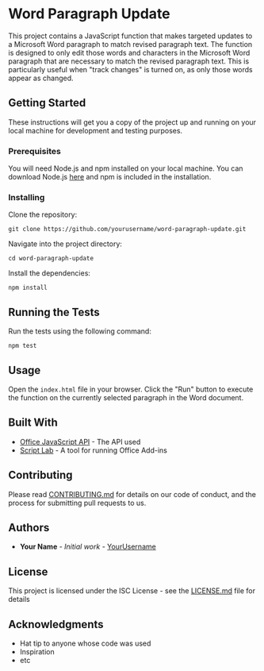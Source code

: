 # Word Paragraph Update

This project contains a JavaScript function that makes targeted updates to a Microsoft Word paragraph to match revised paragraph text. The function is designed to only edit those words and characters in the Microsoft Word paragraph that are necessary to match the revised paragraph text. This is particularly useful when "track changes" is turned on, as only those words appear as changed.

## Getting Started

These instructions will get you a copy of the project up and running on your local machine for development and testing purposes.

### Prerequisites

You will need Node.js and npm installed on your local machine. You can download Node.js [here](https://nodejs.org/en/download/) and npm is included in the installation.

### Installing

Clone the repository:

```
git clone https://github.com/yourusername/word-paragraph-update.git
```

Navigate into the project directory:

```
cd word-paragraph-update
```

Install the dependencies:

```
npm install
```

## Running the Tests

Run the tests using the following command:

```
npm test
```

## Usage

Open the `index.html` file in your browser. Click the "Run" button to execute the function on the currently selected paragraph in the Word document.

## Built With

* [Office JavaScript API](https://docs.microsoft.com/javascript/api/overview/excel) - The API used
* [Script Lab](https://learn.microsoft.com/en-us/office/dev/add-ins/overview/explore-with-script-lab) - A tool for running Office Add-ins

## Contributing

Please read [CONTRIBUTING.md](https://gist.github.com/PurpleBooth/b24679402957c63ec426) for details on our code of conduct, and the process for submitting pull requests to us.

## Authors

* **Your Name** - *Initial work* - [YourUsername](https://github.com/yourusername)

## License

This project is licensed under the ISC License - see the [LICENSE.md](LICENSE.md) file for details

## Acknowledgments

* Hat tip to anyone whose code was used
* Inspiration
* etc

